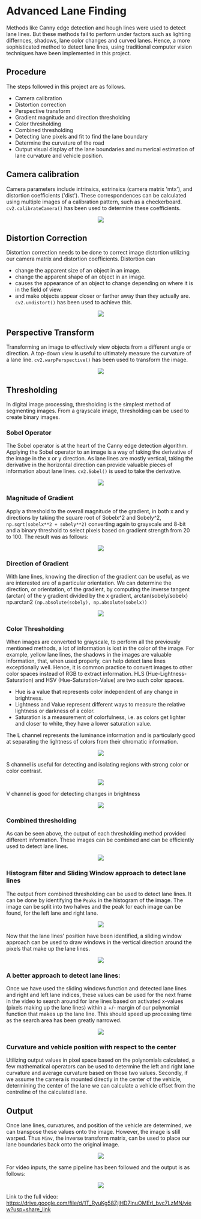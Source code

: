 # Advanced Lane Finding

Methods like Canny edge detection and hough lines were used to detect lane lines. But these methods fail to perform under factors such as lighting differnces, shadows, lane color changes and curved lanes. Hence, a more sophisticated method to detect lane lines, using traditional computer vision techniques have been implemented in this project.

## Procedure
The steps followed in this project are as follows.
- Camera calibration
- Distortion correction
- Perspective transform
- Gradient magnitude and direction thresholding
- Color thresholding
- Combined thresholding
- Detecting lane pixels and fit to find the lane boundary
- Determine the curvature of the road
- Output visual display of the lane boundaries and numerical estimation of lane curvature and vehicle position.

## Camera calibration
Camera parameters include intrinsics, extrinsics (camera matrix 'mtx'), and distortion coefficients ('dist'). These correspondences can be calculated using multiple images of a calibration pattern, such as a checkerboard. `cv2.calibrateCamera()` has been used to determine these coefficients.
<p align="center">
<img src="https://github.com/Badri-R-S/Advanced_Lane_Detection/blob/master/output/camera_calib.jpg"
</p>

## Distortion Correction
Distortion correction needs to be done to correct image distortion utilizing our camera matrix and distortion coefficients. Distortion can 
- change the apparent size of an object in an image.
- change the apparent shape of an object in an image.
- causes the appearance of an object to change depending on where it is in the field of view.
- and make objects appear closer or farther away than they actually are.
`cv2.undistort()` has been used to achieve this.
<p align="center">
<img src="https://github.com/Badri-R-S/Advanced_Lane_Detection/blob/master/output/Undistorted_image.png"
</p>

## Perspective Transform
Transforming an image to effectively view objects from a different angle or direction. A top-down view is useful to ultimately measure the curvature of a lane line. `cv2.warpPerspective()` has been used to transform the image.
<p align="center">
<img src="https://github.com/Badri-R-S/Advanced_Lane_Detection/blob/master/output/Warped.png"
</p>

## Thresholding
In digital image processing, thresholding is the simplest method of segmenting images. From a grayscale image, thresholding can be used to create binary images.

### Sobel Operator 
The Sobel operator is at the heart of the Canny edge detection algorithm. Applying the Sobel operator to an image is a way of taking the derivative of the image in the x or y direction. As lane lines are mostly vertical, taking the derivative in the horizontal direction can provide valuable pieces of information about lane lines. `cv2.Sobel()` is used to take the derivative.
<p align="center">
<img src="https://github.com/Badri-R-S/Advanced_Lane_Detection/blob/master/output/Sobelx.png"
</p>

### Magnitude of Gradient
Apply a threshold to the overall magnitude of the gradient, in both x and y directions by taking the square root of Sobelx^2 and Sobely^2, `np.sqrt(sobelx**2 + sobely**2)` converting again to grayscale and 8-bit and a binary threshold to select pixels based on gradient strength from 20 to 100. The result was as follows:
<p align="center">
<img src="https://github.com/Badri-R-S/Advanced_Lane_Detection/blob/master/output/magnitude_of_gradient.png"
</p>

### Direction of Gradient
With lane lines, knowing the direction of the gradient can be useful, as we are interested are of a particular orientation. We can determine the direction, or orientation, of the gradient, by computing the inverse tangent (arctan) of the y gradient divided by the x gradient, arctan(sobely/sobelx) np.arctan2 `(np.absolute(sobely), np.absolute(sobelx))`
<p align="center">
<img src="https://github.com/Badri-R-S/Advanced_Lane_Detection/blob/master/output/gradient_direction.png"
</p>

### Color Thresholding
When images are converted to grayscale, to perform all the previously mentioned methods, a lot of information is lost in the color of the image. For example, yellow lane lines, the shadows in the images are valuable information, that, when used properly, can help detect lane lines exceptionally well. Hence, it is common practice to convert images to other color spaces instead of RGB to extract information.
HLS (Hue-Lightness-Saturation) and HSV (Hue-Saturation-Value) are two such color spaces.
- Hue is a value that represents color independent of any change in brightness.
- Lightness and Value represent different ways to measure the relative lightness or darkness of a color.
- Saturation is a measurement of colorfulness, i.e. as colors get lighter and closer to white, they have a lower saturation value.

The L channel represents the luminance information and is particularly good at separating the lightness of colors from their chromatic information. 
<p align="center">
<img src="https://github.com/Badri-R-S/Advanced_Lane_Detection/blob/master/output/L_channel.png"
</p>

S channel is useful for detecting and isolating regions with strong color or color contrast.
<p align="center">
<img src="https://github.com/Badri-R-S/Advanced_Lane_Detection/blob/master/output/S_channel.png"
</p>

V channel is good for detecting changes in brightness 
<p align="center">
<img src="https://github.com/Badri-R-S/Advanced_Lane_Detection/blob/master/output/V_channel.png"
</p>

### Combined thresholding
As can be seen above, the output of each thresholding method provided different information. These images can be combined and can be efficiently used to detect lane lines.
<p align="center">
<img src="https://github.com/Badri-R-S/Advanced_Lane_Detection/blob/master/output/Combined_thresholding.png"
</p>

### Histogram filter and Sliding Window approach to detect lane lines
The output from combined thresholding can be used to detect lane lines. It can be done by identifying the `Peaks` in the histogram of the image.
The image can be split into two halves and the peak for each image can be found, for the left lane and right lane.
<p align="center">
<img src="https://github.com/Badri-R-S/Advanced_Lane_Detection/blob/master/output/histogram.png"
</p>

Now that the lane lines' position have been identified, a sliding window approach can be used to draw windows in the vertical direction around the pixels that make up the lane lines.
<p align="center">
<img src="https://github.com/Badri-R-S/Advanced_Lane_Detection/blob/master/output/sliding_window_approach.png"
</p>

### A better approach to detect lane lines:
Once we have used the sliding windows function and detected lane lines and right and left lane indices, these values can be used for the next frame in the video to search around for lane lines based on activated x-values (pixels making up the lane lines) within a +/- margin of our polynomial function that makes up the lane line. This should speed up processing time as the search area has been greatly narrowed.
<p align="center">
<img src="https://github.com/Badri-R-S/Advanced_Lane_Detection/blob/master/output/serch_from_prior.png"
</p>

### Curvature and vehicle position with respect to the center
Utilizing output values in pixel space based on the polynomials calculated, a few mathematical operators can be used to determine the left and right lane curvature and average curvature based on those two values. Secondly, if we assume the camera is mounted directly in the center of the vehicle, determining the center of the lane we can calculate a vehicle offset from the centreline of the calculated lane.

## Output
Once  lane lines, curvatures, and position of the vehicle are determined, we can transpose these values onto the image. However, the image is still warped. Thus  `Minv`, the inverse transform matrix, can be used to place our lane boundaries back onto the original image.
<p align="center">
<img src="https://github.com/Badri-R-S/Advanced_Lane_Detection/blob/master/output/Final.png"
</p>

For video inputs, the same pipeline has been followed and the output is as follows:
<p align="center">
<img src="https://github.com/Badri-R-S/Advanced_Lane_Detection/blob/master/output/video.gif"
</p>

Link to the full video: https://drive.google.com/file/d/1T_RyuKg58ZjlHD7lnuOMErl_bvc7LzMN/view?usp=share_link
